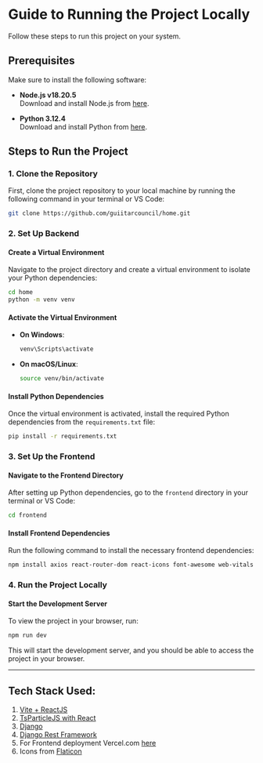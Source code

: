 # Guide to Running the Project Locally

Follow these steps to run this project on your system.

## Prerequisites

Make sure to install the following software:

- **Node.js v18.20.5**  
  Download and install Node.js from [here](https://nodejs.org/en).

- **Python 3.12.4**  
  Download and install Python from [here](https://www.python.org/).

## Steps to Run the Project

### 1. Clone the Repository

First, clone the project repository to your local machine by running the following command in your terminal or VS Code:
```bash
git clone https://github.com/guiitarcouncil/home.git
```

### 2. Set Up Backend

#### Create a Virtual Environment

Navigate to the project directory and create a virtual environment to isolate your Python dependencies:
```bash
cd home
python -m venv venv
```

#### Activate the Virtual Environment

- **On Windows**:
  ```bash
  venv\Scripts\activate
  ```

- **On macOS/Linux**:
  ```bash
  source venv/bin/activate
  ```

#### Install Python Dependencies

Once the virtual environment is activated, install the required Python dependencies from the `requirements.txt` file:
```bash
pip install -r requirements.txt
```

### 3. Set Up the Frontend

#### Navigate to the Frontend Directory

After setting up Python dependencies, go to the `frontend` directory in your terminal or VS Code:
```bash
cd frontend
```

#### Install Frontend Dependencies

Run the following command to install the necessary frontend dependencies:
```bash
npm install axios react-router-dom react-icons font-awesome web-vitals --save-dev tsparticles @tsparticles/react lucide-react
```

### 4. Run the Project Locally

#### Start the Development Server

To view the project in your browser, run:
```bash
npm run dev
```

This will start the development server, and you should be able to access the project in your browser.

---
## Tech Stack Used:
1. [Vite + ReactJS](https://v3.vitejs.dev/)
2. [TsParticleJS with React](https://github.com/tsparticles/react)
3. [Django](https://djangoproject.com/)
4. [Django Rest Framework](https://www.django-rest-framework.org/) 
5. For Frontend deployment Vercel.com [here](https://vercel.com/)
6. Icons from [Flaticon](https://flaticon.com/)

